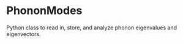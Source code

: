 PhononModes
===========

Python class to read in, store, and analyze phonon eigenvalues and eigenvectors.
